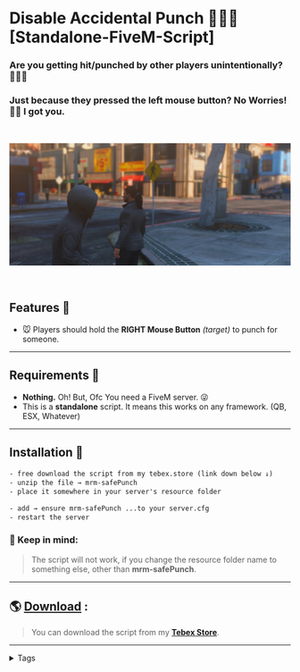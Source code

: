 # **Disable Accidental Punch** 🤛🏽❌ [Standalone-FiveM-Script]
### Are you getting hit/punched by other players unintentionally? 👊🏽😕

### Just because they pressed the left mouse button? No Worries! 🤗💦 I got you.

<br>
<p align="center"> <img src="assets/punch.png" alt="No More Accidental Punch" /> </p>
<br>

## Features 💼
- 🐭 Players should hold the **RIGHT Mouse Button** _(target)_ to punch for someone.

---
## Requirements 🧰
- **Nothing.** Oh! But, Ofc You need a FiveM server. 😜
- This is a **standalone** script. It means this works on any framework. (QB, ESX, Whatever)

---
## Installation 🐌

```
- free download the script from my tebex.store (link down below ↓)
- unzip the file → mrm-safePunch
- place it somewhere in your server's resource folder
```

```
- add → ensure mrm-safePunch ...to your server.cfg
- restart the server
```

### **📍 Keep in mind:**
> The script will not work, if you change the resource folder name to something else, other than **mrm-safePunch**. 

---
## 🌎 [Download](https://mrm.tebex.io/package/5497215) :
> You can download the script from my **[Tebex Store](https://mrm.tebex.io/package/5497215)**.

---
<details>
<summary>Tags</summary>
Safe Punch, Anti Punch, Disable Punch, Target Punch, Safe Melee, Anti Melee, Disable Melee, Target Melee
</details>
